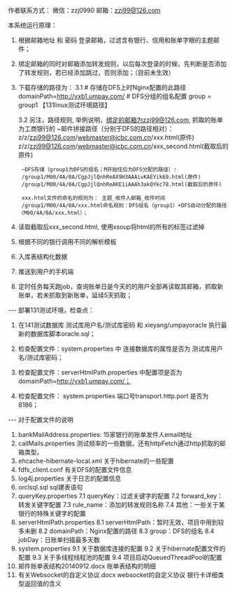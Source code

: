 作者联系方式：
微信：zzj0990
邮箱：zzj99@126.com

本系统运行原理：
1. 根据邮箱地址 和 密码 登录邮箱，过滤含有银行、信用和账单字眼的主题邮件；

2. 绑定邮箱的同时对邮箱添加转发规则，以后每次登录的时候，先判断是否添加了转发规则，若已经添加跳过，否则添加；（目前未生效）

3. 下载存储的路径为：
	3.1 #	存储在DFS上时Nginx配置的此路径
		domainPath=http://yxb1.umpay.com/
		#		DFS分组的组名配置
		group = group1  		【131linux测试环境路径】
		
	3.2	另注，路径规则, 举例说明，绑定的邮箱为zzj99@126.com, 抓取的账单为工商银行的
	    ~邮件拼接路径（分别于DFS的路径相对）：
	    z/z/zzj99@126.com/webmaster@icbc.com.cn/xxx.html(原件)
	    z/z/zzj99@126.com/webmaster@icbc.com.cn/xxx_second.html(截取后的原件)
	   
	    ~DFS存储（group1为DFS的组名；M开始往后为DFS分配的路径）:
    	/group1/M00/4A/0A/CgpJjlQnhReAX9H3AAAivKAEYik69.html(原件)
    	/group1/M00/4A/0A/CgpJjlQnhReAKE1iAAAh3akQYkc78.html(截取后的原件)
    	
    	xxx.html文件的命名的规则为： 主题_收件人邮箱_收件时间
    	/group1/M00/4A/0A/xxx.html命名规则：DFS组名（group1）+DFS自动分配的路径（M00/4A/0A/xxx.html）；
    	
4. 读取截取后xxx_second.html, 使用xsoup将html的所有的标签过滤掉

5. 根据不同的银行调用不同的解析模板

6. 入库表结构化数据

7. 推送到用户的手机端

8. 定时任务每天跑job，查询账单日是今天的的用户全部再读取其邮箱，抓取新账单，若未抓取到新账单，延续5天抓取；


--- 部署131测试环境，检查点：


1. 在141测试数据库   测试库用户名/测试库密码   和 xieyang/umpayoracle 执行最新的数据库脚本oracle.sql；

2. 检查配置文件：system.properties 中 连接数据库的属性是否为    测试库用户名/测试库密码；

3. 检查配置文件：serverHtmlPath.properties 中配置项是否为 domainPath=http://yxb1.umpay.com/；

4. 检查配置文件： system.properties 端口号transport.http.port 是否为8186；


---	对于配置文件的说明

1. bankMailAddress.properties:
	15家银行的账单发件人email地址
2. callMails.properties
	测试频率的一些数据，还有httpFetch通过http抓取的邮箱类型。
3. ehcache-hibernate-local.xml
	关于hibernate的一些配置
4. fdfs_client.conf
	有关DFS的配置文件信息
5. log4j.properties
	关于日志的配置信息
6. orclsql.sql
	sql建表语句
7. queryKey.properties
	7.1 queryKey：过滤关键字的配置
	7.2 forward_key：转发关键字配置
	7.3 rule_name：添加的转发规则名称
	7.4   其他：一些关于某银行的特殊关键字的配置
8. serverHtmlPath.properties
	8.1 serverHtmlPath：暂时无效，项目中用到较多未删
	8.2 domainPath：Nginx配置的路径
	8.3 group：DFS的组名
	8.4 jobDay：日账单扫描最多天数
9. system.properties
	9.1  关于数据库连接的配置
	9.2  关于hibernate配置文件的配置
	9.3  关于多线程线程池的配置
	9.4 项目启动QueuedThreadPool的配置
10. 邮件账单表结构20140912.docx
	账单表结构的明细
11. 有关Websocket的自定义协议.docx
	websocket的自定义协议
	银行卡详细类型返回值的含义

